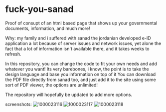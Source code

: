 # fuck-you-sanad
Proof of consupt of an html based page that shows up your governmental documents, information, and much more!

Why: my family and i suffered with sanad the jordanian developed e-ID application a lot because of server issues and network issues, yet alone the fact that a lot of information isn't available there, and it takes weeks to refresh.

In this repository, you can change the code to fit your own needs and add whatever you want!
Its very barebones, i know, the point is to take the design language and base you information on top of it
You can download the PDF file directly from sanad too, and just add it to the site using some sort of PDF viewer, the options are unlimited!

The repository will hopefully be updated to add more options.

screenshots:
![1000023116](https://github.com/FurhadTheNerd/fuck-you-sanad/assets/83399502/14dddf33-9e21-4c84-8ca7-d0b0ac14b8a4)
![1000023117](https://github.com/FurhadTheNerd/fuck-you-sanad/assets/83399502/b3f15be6-113b-4606-aefa-d838d12af38a)
![1000023118](https://github.com/FurhadTheNerd/fuck-you-sanad/assets/83399502/91c292d3-80fa-4f7a-aed1-281d59011475)

